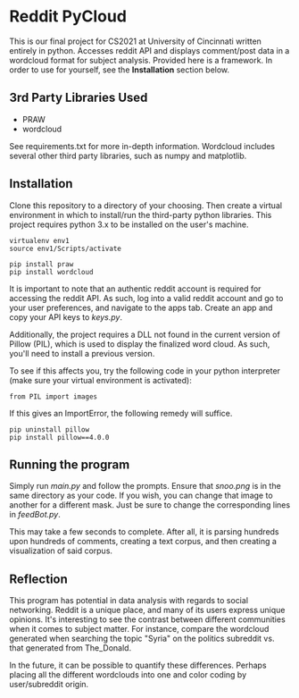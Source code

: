 # Reddit PyCloud

This is our final project for CS2021 at University of Cincinnati written entirely in python. Accesses reddit API and displays comment/post data in a wordcloud format for subject analysis. Provided here is a framework. In order to use for yourself, see the **Installation** section below.

## 3rd Party Libraries Used

- PRAW
- wordcloud

See requirements.txt for more in-depth information.
Wordcloud includes several other third party libraries, such as numpy and matplotlib.

## Installation

Clone this repository to a directory of your choosing. Then create a virtual environment in which to install/run the third-party python libraries. This project requires python 3.x to be installed on the user's machine.

```
virtualenv env1
source env1/Scripts/activate

pip install praw
pip install wordcloud
```

It is important to note that an authentic reddit account is required for accessing the reddit API. As such, log into a valid reddit account and go to your user preferences, and navigate to the apps tab. Create an app and copy your API keys to *keys.py*.

Additionally, the project requires a DLL not found in the current version of Pillow (PIL), which is used to display the finalized word cloud. As such, you'll need to install a previous version.

To see if this affects you, try the following code in your python interpreter (make sure your virtual environment is activated):

```
from PIL import images
```

If this gives an ImportError, the following remedy will suffice.

```
pip uninstall pillow
pip install pillow==4.0.0
```

## Running the program

Simply run *main.py* and follow the prompts. Ensure that *snoo.png* is in the same directory as your code. If you wish, you can change that image to another for a different mask. Just be sure to change the corresponding lines in *feedBot.py*.

This may take a few seconds to complete. After all, it is parsing hundreds upon hundreds of comments, creating a text corpus, and then creating a visualization of said corpus.

## Reflection

This program has potential in data analysis with regards to social networking. Reddit is a unique place, and many of its users express unique opinions. It's interesting to see the contrast between different communities when it comes to subject matter. For instance, compare the wordcloud generated when searching the topic "Syria" on the politics subreddit vs. that generated from The_Donald. 

In the future, it can be possible to quantify these differences. Perhaps placing all the different wordclouds into one and color coding by user/subreddit origin.
